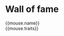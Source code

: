 <script setup lang="ts">
	interface Mouse {
		name: string
		imgUrl: string
		traits?: string
		collageImgUrl?: string
	}
	const miceList: Mouse[] = [
		{
			name: 'Haley',
			imgUrl: '/img/avatars/haley.jpg',
			traits: 'lief en dapper',
			collageImgUrl: '/img/collages/haley.jpg',
		},
		{
			name: 'Lizzy',
			imgUrl: '/img/avatars/lizzy.jpg',
			traits: 'grote en sterke zus',
			collageImgUrl: '/img/collages/lizzy.jpg',
		},
		{
			name: 'Amy',
			imgUrl: '/img/avatars/amy.jpg',
			traits: 'klein, loyaal en sterk tot het bittere eind',
			collageImgUrl: '/img/collages/amy.jpg',
		},
		{
			name: 'Aloy',
			imgUrl: '/img/avatars/aloy.jpg',
			traits: 'stoer en nieuwsgierig',
			collageImgUrl: '/img/collages/aloy-chell-lara.jpg',
		},
		{
			name: 'Lara',
			imgUrl: '/img/avatars/lara.jpg',
			traits: 'voorzichtig en ondeugend',
			collageImgUrl: '/img/collages/aloy-chell-lara.jpg',
		},
		{
			name: 'Chell',
			imgUrl: '/img/avatars/chell.jpg',
			traits: 'energiek en uitdagend',
			collageImgUrl: '/img/collages/aloy-chell-lara.jpg',
		},
		{
			name: 'Lily',
			imgUrl: '/img/avatars/lily.jpg',
			traits: 'zorgzaam maatje',
			collageImgUrl: '/img/collages/lily.jpg',
		},
		{
			name: 'Daisy',
			imgUrl: '/img/avatars/daisy.jpg',
			traits: 'sterke alfa, stevige tante met flair',
			collageImgUrl: '/img/collages/daisy.jpg',
		},
		{
			name: 'Poppy',
			imgUrl: '/img/avatars/poppy.jpg',
			traits: 'kleine free runner, ronddraaiende circus tante',
			collageImgUrl: '/img/collages/poppy.jpg',
		},
		{
			name: 'Jenny',
			imgUrl: '/img/avatars/jenny.jpg',
			traits: 'toegewijde en zorgzame moeder',
			collageImgUrl: '/img/collages/jenny.jpg',
		},
		{
			name: 'Joy',
			imgUrl: '/img/avatars/joy.jpg',
			traits: 'tante knorrepot, zonnetje in huis',
			collageImgUrl: '/img/collages/joy.jpg',
		},
	];

	import { ref } from 'vue';

	const dialog = ref<HTMLDialogElement>();
	const dialogImage = ref('');
	const dialogImageAlt = ref('');

	const showModal = (mouse: Mouse) => {
		dialogImage.value = mouse.collageImgUrl ?? mouse.imgUrl;
		dialogImageAlt.value = mouse.name;
		dialog.value?.showModal();
	};

	const closeModal = () => {
		dialog.value?.close();
	};
</script>

# Wall of fame

<div :class="$style.wall">
	<div :class="$style.mouse" v-for="mouse in miceList" @click="showModal(mouse)">
		<img :class="$style.avatar" v-bind:src="mouse.imgUrl" v-bind:alt="mouse.name" />
		<div :class="$style.details">
			<div :class="$style.name">{{mouse.name}}</div>
			<div>{{mouse.traits}}</div>
		</div>
	</div>
	<dialog ref="dialog" :class="$style.collageDialog">
		<button type="button" @click="closeModal">Close</button>
		<img :class="$style.collageImg" ref="dialogContent" :src="dialogImage" :alt="dialogImageAlt" />
	</dialog>
</div>

<style module>
.wall {
  display: grid;
  grid-gap: 10px;
  grid-template-columns: 1fr 1fr 1fr;
  grid-template-rows: 1fr 1fr 1fr;
  margin-top: 30px;
}

.mouse {
	cursor: pointer;
}

.avatar {
  border-radius: 50%;
  margin: 0 auto;
}

.name {
  font-weight: bold;
}

.details {
  text-align: center;
}

.collageDialog {
	width: 50vw;
	
	::backdrop {
		opacity: 0.50;
	}
}

.collageImg {
	height: 100%;
	width: 100%;
}
</style>